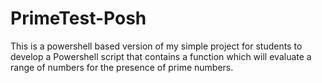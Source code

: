 # PrimeTest-Posh  

This is a powershell based version of my simple project for students to 
develop a Powershell script that contains a function which will evaluate a 
range of numbers for the presence of prime numbers.   